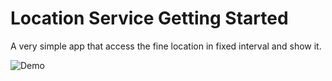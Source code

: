 Location Service Getting Started
================================

A very simple app that access the fine location in fixed interval and show it.

![Demo](https://media.giphy.com/media/l1J9QbMqBZ5XMtayA/giphy.gif)
